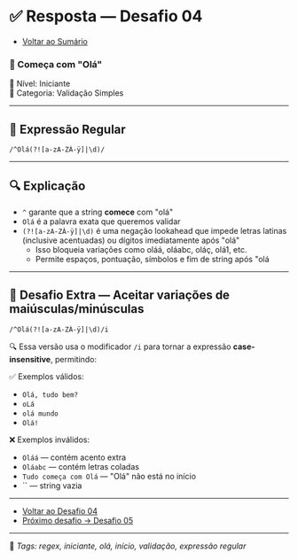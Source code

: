 # ✅ Resposta — Desafio 04

- [Voltar ao Sumário](../SUMARIO.md)  

### 🧩 Começa com "Olá"  
🔹 Nível: Iniciante  
🔹 Categoria: Validação Simples

---

## 🧪 Expressão Regular

```regex
/^Olá(?![a-zA-ZÀ-ÿ]|\d)/
```

---

## 🔍 Explicação

- `^` garante que a string **comece** com "olá"  
- `Olá` é a palavra exata que queremos validar  
- `(?![a-zA-ZÀ-ÿ]|\d)` é uma negação lookahead que impede letras latinas (inclusive acentuadas) ou dígitos imediatamente após "olá"
    - Isso bloqueia variações como oláá, oláabc, oláç, olá1, etc.
    - Permite espaços, pontuação, símbolos e fim de string após "olá


---

## 🧠 Desafio Extra — Aceitar variações de maiúsculas/minúsculas

```regex
/^Olá(?![a-zA-ZÀ-ÿ]|\d)/i
```

🔍 Essa versão usa o modificador `/i` para tornar a expressão **case-insensitive**, permitindo:

✅ Exemplos válidos:  
- `Olá, tudo bem?`    
- `oLá`  
- `olá mundo`  
- `Olá!`

❌ Exemplos inválidos:  
- `Oláá` — contém acento extra  
- `Oláabc` — contém letras coladas  
- `Tudo começa com Olá` — "Olá" não está no início  
- `` — string vazia

---

- [Voltar ao Desafio 04](../desafios/desafio_04.md)  
- [Próximo desafio → Desafio 05](../desafios/desafio_05.md)

---

🔖 _Tags: regex, iniciante, olá, início, validação, expressão regular_
